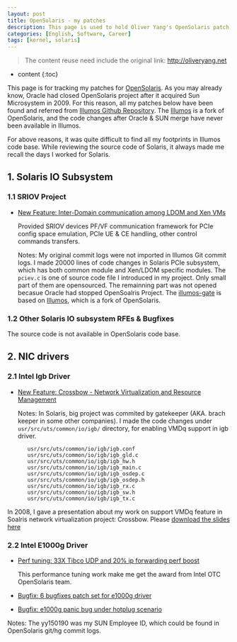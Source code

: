 ```yaml
---
layout: post
title: OpenSolaris - my patches
description: This page is used to hold Oliver Yang's OpenSolaris patch while he was working for SUN & Oracle.
categories: [English, Software, Career]
tags: [kernel, solaris]
---
```


>The content reuse need include the original link: <http://oliveryang.net>

* content
{:toc}

This page is for tracking my patches for [OpenSolaris](https://en.wikipedia.org/wiki/OpenSolaris). As you may already know,
Oracle had closed OpenSolaris project after it acquired Sun Microsystem in 2009.
For this reason, all my patches below have been found and referred from [Illumos Github Repository](https://github.com/illumos/illumos-gate).
The [Illumos](https://en.wikipedia.org/wiki/Illumos) is a fork of OpenSolaris, and the code changes after Oracle & SUN merge have never been available in Illumos.

For above reasons, it was quite difficult to find all my footprints in Illumos code base. While reviewing the source code of Solaris, it always made me recall the days I worked for Solaris.

## 1. Solaris IO Subsystem

### 1.1 SRIOV Project

- [New Feature: Inter-Domain communication among LDOM and Xen VMs](https://github.com/illumos/illumos-gate/blob/master/usr/src/uts/common/io/pciex/pciev.c)

  Provided SRIOV devices PF/VF communication framework for PCIe config space emulation, PCIe UE & CE handling, other control commands transfers.

  Notes: My original commit logs were not imported in Illumos Git commit logs. I made 20000 lines of code changes in Solaris PCIe subsystem, which has both common module and Xen/LDOM specific modules.
         The `pciev.c` is one of source code file I introduced in my project. Only small part of them are opensourced. The remainning part was not opened becasue Oracle had stopped OpenSoalris Project.
         The [illumos-gate](https://github.com/illumos/illumos-gate) is based on [Illumos](https://en.wikipedia.org/wiki/Illumos), which is a fork of OpenSolaris.

### 1.2 Other Solaris IO subsystem RFEs & Bugfixes

The source code is not available in OpenSolaris code base.

## 2. NIC drivers


### 2.1 Intel Igb Driver

- [New Feature: Crossbow - Network Virtualization and Resource Management](https://github.com/illumos/illumos-gate/commit/da14cebe459d3275048785f25bd869cb09b5307f#diff-b862097351c2d196880a3750bbe1ccc0)

  Notes: In Solaris, big project was commited by gatekeeper (AKA. brach keeper in some other companies).
         I made the code changes under `usr/src/uts/common/io/igb/` directory, for enabling VMDq support in igb driver.

		 usr/src/uts/common/io/igb/igb.conf
		 usr/src/uts/common/io/igb/igb_gld.c
		 usr/src/uts/common/io/igb/igb_hw.h
		 usr/src/uts/common/io/igb/igb_main.c
		 usr/src/uts/common/io/igb/igb_osdep.c
		 usr/src/uts/common/io/igb/igb_osdep.h
		 usr/src/uts/common/io/igb/igb_rx.c
		 usr/src/uts/common/io/igb/igb_sw.h
		 usr/src/uts/common/io/igb/igb_tx.c

In 2008, I gave a presentation about my work on support VMDq feature in Soalris network virtualization project: Crossbow.
Please [download the slides here](https://github.com/yangoliver/mydoc/raw/master/share/nic_drivers_in_crossbow-v1.0.pdf)

### 2.2 Intel E1000g Driver

- [Perf tuning: 33X Tibco UDP and 20% ip forwarding perf boost](https://github.com/illumos/illumos-gate/commit/47b7744cbea59975a6b583125b7ed1ff2ac45313)

  This performance tuning work make me get the award from Intel OTC OpenSolaris team.

- [Bugfix: 6 bugfixes patch set for e1000g driver](https://github.com/illumos/illumos-gate/commit/4914a7d0d1ee59f8cc21b19bfd7979cb65681eac#diff-97109b3a307f7f937f934a7e517b0650)
- [Bugfix: e1000g panic bug under hotplug scenario](https://github.com/illumos/illumos-gate/commit/ea6b684a18957883cb91b3d22a9d989f986e5a32#diff-97109b3a307f7f937f934a7e517b0650)

Notes: The yy150190 was my SUN Employee ID, which could be found in OpenSolaris git/hg commit logs.
